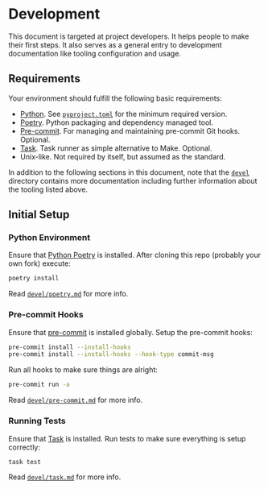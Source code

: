 # Development

This document is targeted at project developers. It helps people to make their
first steps. It also serves as a general entry to development documentation like
tooling configuration and usage.

## Requirements

Your environment should fulfill the following basic requirements:

- [Python](https://www.python.org). See [`pyproject.toml`](pyproject.toml) for
  the minimum required version.
- [Poetry](https://python-poetry.org). Python packaging and dependency managed
  tool.
- [Pre-commit](https://pre-commit.com). For managing and maintaining pre-commit
  Git hooks. Optional.
- [Task](https://taskfile.dev). Task runner as simple alternative to Make.
  Optional.
- Unix-like. Not required by itself, but assumed as the standard.

In addition to the following sections in this document, note that the
[`devel`](devel) directory contains more documentation including further
information about the tooling listed above.

## Initial Setup

### Python Environment

Ensure that [Python Poetry](https://python-poetry.org) is installed. After
cloning this repo (probably your own fork) execute:

```sh
poetry install
```

Read [`devel/poetry.md`](devel/poetry.md) for more info.

### Pre-commit Hooks

Ensure that [pre-commit](https://pre-commit.com) is installed globally. Setup
the pre-commit hooks:

```sh
pre-commit install --install-hooks
pre-commit install --install-hooks --hook-type commit-msg
```

Run all hooks to make sure things are alright:

```sh
pre-commit run -a
```

Read [`devel/pre-commit.md`](devel/pre-commit.md) for more info.

### Running Tests

Ensure that [Task](https://taskfile.dev) is installed. Run tests to make sure
everything is setup correctly:

```sh
task test
```

Read [`devel/task.md`](devel/task.md) for more info.
